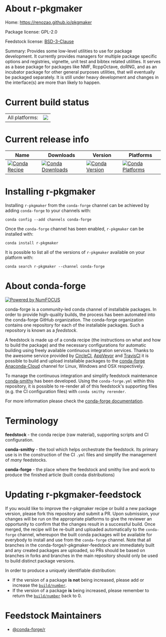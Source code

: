About r-pkgmaker
================

Home: https://renozao.github.io/pkgmaker

Package license: GPL-2.0

Feedstock license: [BSD-3-Clause](https://github.com/conda-forge/r-pkgmaker-feedstock/blob/master/LICENSE.txt)

Summary: Provides some low-level utilities to use for package development. It currently provides managers for multiple package specific options and registries, vignette, unit test and bibtex related utilities. It serves as a base package for packages like NMF, RcppOctave, doRNG, and as an incubator package for other general purposes utilities, that will eventually be packaged separately. It is still under heavy development and changes in the interface(s) are more than likely to happen.

Current build status
====================


<table><tr><td>All platforms:</td>
    <td>
      <a href="https://dev.azure.com/conda-forge/feedstock-builds/_build/latest?definitionId=1445&branchName=master">
        <img src="https://dev.azure.com/conda-forge/feedstock-builds/_apis/build/status/r-pkgmaker-feedstock?branchName=master">
      </a>
    </td>
  </tr>
</table>

Current release info
====================

| Name | Downloads | Version | Platforms |
| --- | --- | --- | --- |
| [![Conda Recipe](https://img.shields.io/badge/recipe-r--pkgmaker-green.svg)](https://anaconda.org/conda-forge/r-pkgmaker) | [![Conda Downloads](https://img.shields.io/conda/dn/conda-forge/r-pkgmaker.svg)](https://anaconda.org/conda-forge/r-pkgmaker) | [![Conda Version](https://img.shields.io/conda/vn/conda-forge/r-pkgmaker.svg)](https://anaconda.org/conda-forge/r-pkgmaker) | [![Conda Platforms](https://img.shields.io/conda/pn/conda-forge/r-pkgmaker.svg)](https://anaconda.org/conda-forge/r-pkgmaker) |

Installing r-pkgmaker
=====================

Installing `r-pkgmaker` from the `conda-forge` channel can be achieved by adding `conda-forge` to your channels with:

```
conda config --add channels conda-forge
```

Once the `conda-forge` channel has been enabled, `r-pkgmaker` can be installed with:

```
conda install r-pkgmaker
```

It is possible to list all of the versions of `r-pkgmaker` available on your platform with:

```
conda search r-pkgmaker --channel conda-forge
```


About conda-forge
=================

[![Powered by NumFOCUS](https://img.shields.io/badge/powered%20by-NumFOCUS-orange.svg?style=flat&colorA=E1523D&colorB=007D8A)](http://numfocus.org)

conda-forge is a community-led conda channel of installable packages.
In order to provide high-quality builds, the process has been automated into the
conda-forge GitHub organization. The conda-forge organization contains one repository
for each of the installable packages. Such a repository is known as a *feedstock*.

A feedstock is made up of a conda recipe (the instructions on what and how to build
the package) and the necessary configurations for automatic building using freely
available continuous integration services. Thanks to the awesome service provided by
[CircleCI](https://circleci.com/), [AppVeyor](https://www.appveyor.com/)
and [TravisCI](https://travis-ci.com/) it is possible to build and upload installable
packages to the [conda-forge](https://anaconda.org/conda-forge)
[Anaconda-Cloud](https://anaconda.org/) channel for Linux, Windows and OSX respectively.

To manage the continuous integration and simplify feedstock maintenance
[conda-smithy](https://github.com/conda-forge/conda-smithy) has been developed.
Using the ``conda-forge.yml`` within this repository, it is possible to re-render all of
this feedstock's supporting files (e.g. the CI configuration files) with ``conda smithy rerender``.

For more information please check the [conda-forge documentation](https://conda-forge.org/docs/).

Terminology
===========

**feedstock** - the conda recipe (raw material), supporting scripts and CI configuration.

**conda-smithy** - the tool which helps orchestrate the feedstock.
                   Its primary use is in the construction of the CI ``.yml`` files
                   and simplify the management of *many* feedstocks.

**conda-forge** - the place where the feedstock and smithy live and work to
                  produce the finished article (built conda distributions)


Updating r-pkgmaker-feedstock
=============================

If you would like to improve the r-pkgmaker recipe or build a new
package version, please fork this repository and submit a PR. Upon submission,
your changes will be run on the appropriate platforms to give the reviewer an
opportunity to confirm that the changes result in a successful build. Once
merged, the recipe will be re-built and uploaded automatically to the
`conda-forge` channel, whereupon the built conda packages will be available for
everybody to install and use from the `conda-forge` channel.
Note that all branches in the conda-forge/r-pkgmaker-feedstock are
immediately built and any created packages are uploaded, so PRs should be based
on branches in forks and branches in the main repository should only be used to
build distinct package versions.

In order to produce a uniquely identifiable distribution:
 * If the version of a package **is not** being increased, please add or increase
   the [``build/number``](https://conda.io/docs/user-guide/tasks/build-packages/define-metadata.html#build-number-and-string).
 * If the version of a package **is** being increased, please remember to return
   the [``build/number``](https://conda.io/docs/user-guide/tasks/build-packages/define-metadata.html#build-number-and-string)
   back to 0.

Feedstock Maintainers
=====================

* [@conda-forge/r](https://github.com/conda-forge/r/)

